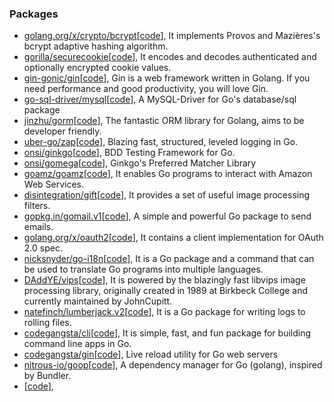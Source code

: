 ### Packages
* [golang.org/x/crypto/bcrypt](https://godoc.org/golang.org/x/crypto/bcrypt)[[code](https://github.com/golang/crypto/)], It implements Provos and Mazières's bcrypt adaptive hashing algorithm.
* [gorilla/securecookie](http://www.gorillatoolkit.org/pkg/securecookie)[[code](https://github.com/gorilla/securecookie)], It encodes and decodes authenticated and optionally encrypted cookie values.
* [gin-gonic/gin](https://gin-gonic.github.io/gin/)[[code](https://github.com/gin-gonic/gin)], Gin is a web framework written in Golang. If you need performance and good productivity, you will love Gin.
* [go-sql-driver/mysql](http://godoc.org/github.com/go-sql-driver/mysql)[[code](https://github.com/go-sql-driver/mysql)], A MySQL-Driver for Go's database/sql package
* [jinzhu/gorm](https://godoc.org/github.com/jinzhu/gorm)[[code](https://github.com/jinzhu/gorm)], The fantastic ORM library for Golang, aims to be developer friendly.
* [uber-go/zap](https://github.com/uber-go/zap)[[code](https://github.com/uber-go/zap)], Blazing fast, structured, leveled logging in Go.
* [onsi/ginkgo](http://onsi.github.io/ginkgo/)[[code](https://github.com/onsi/ginkgo/)], BDD Testing Framework for Go.
* [onsi/gomega](http://onsi.github.io/gomega/)[[code](https://github.com/onsi/gomega)], Ginkgo's Preferred Matcher Library
* [goamz/goamz](http://godoc.org/github.com/goamz/goamz)[[code](https://github.com/goamz/goamz)], It enables Go programs to interact with Amazon Web Services.
* [disintegration/gift](http://godoc.org/github.com/disintegration/gift)[[code](https://github.com/disintegration/gift)], It provides a set of useful image processing filters.
* [gopkg.in/gomail.v1](https://gopkg.in/gomail.v1)[[code](https://github.com/go-gomail/gomail/tree/v1)], A simple and powerful Go package to send emails.
* [golang.org/x/oauth2](https://godoc.org/golang.org/x/oauth2)[[code](https://github.com/golang/oauth2)], It contains a client implementation for OAuth 2.0 spec.
* [nicksnyder/go-i18n](https://godoc.org/github.com/nicksnyder/go-i18n)[[code](https://github.com/nicksnyder/go-i18n)], It is a Go package and a command that can be used to translate Go programs into multiple languages.
* [DAddYE/vips](https://godoc.org/github.com/DAddYE/vips)[[code](https://github.com/DAddYE/vips)], It is powered by the blazingly fast libvips image processing library, originally created in 1989 at Birkbeck College and currently maintained by JohnCupitt.
* [natefinch/lumberjack.v2](https://gopkg.in/natefinch/lumberjack.v2)[[code](https://github.com/natefinch/lumberjack/tree/v2.0)], It is a Go package for writing logs to rolling files.
* [codegangsta/cli](https://godoc.org/github.com/codegangsta/cli)[[code](https://github.com/codegangsta/cli)], It is simple, fast, and fun package for building command line apps in Go.
* [codegangsta/gin](https://godoc.org/github.com/codegangsta/gin)[[code](https://github.com/codegangsta/gin)], Live reload utility for Go web servers
* [nitrous-io/goop](https://godoc.org/github.com/nitrous-io/goop)[[code](https://github.com/nitrous-io/goop)], A dependency manager for Go (golang), inspired by Bundler.
* []()[[code]()],
